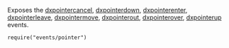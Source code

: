 Exposes the [dxpointercancel](/api-reference/10%20UI%20Widgets/UI%20Events/dxpointercancel.md '/Documentation/ApiReference/UI_Widgets/UI_Events/#dxpointercancel'), [dxpointerdown](/api-reference/10%20UI%20Widgets/UI%20Events/dxpointerdown.md '/Documentation/ApiReference/UI_Widgets/UI_Events/#dxpointerdown'), [dxpointerenter](/api-reference/10%20UI%20Widgets/UI%20Events/dxpointerenter.md '/Documentation/ApiReference/UI_Widgets/UI_Events/#dxpointerenter'), [dxpointerleave](/api-reference/10%20UI%20Widgets/UI%20Events/dxpointerleave.md '/Documentation/ApiReference/UI_Widgets/UI_Events/#dxpointerleave'), [dxpointermove](/api-reference/10%20UI%20Widgets/UI%20Events/dxpointermove.md '/Documentation/ApiReference/UI_Widgets/UI_Events/#dxpointermove'), [dxpointerout](/api-reference/10%20UI%20Widgets/UI%20Events/dxpointerout.md '/Documentation/ApiReference/UI_Widgets/UI_Events/#dxpointerout'), [dxpointerover](/api-reference/10%20UI%20Widgets/UI%20Events/dxpointerover.md '/Documentation/ApiReference/UI_Widgets/UI_Events/#dxpointerover'), [dxpointerup](/api-reference/10%20UI%20Widgets/UI%20Events/dxpointerup.md '/Documentation/ApiReference/UI_Widgets/UI_Events/#dxpointerup') events.

    require("events/pointer")